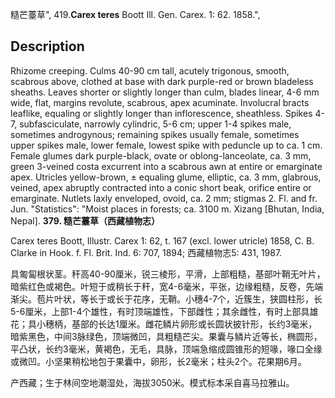 糙芒薹草",
419.**Carex teres** Boott Ill. Gen. Carex. 1: 62. 1858.",

## Description
Rhizome creeping. Culms 40-90 cm tall, acutely trigonous, smooth, scabrous above, clothed at base with dark purple-red or brown bladeless sheaths. Leaves shorter or slightly longer than culm, blades linear, 4-6 mm wide, flat, margins revolute, scabrous, apex acuminate. Involucral bracts leaflike, equaling or slightly longer than inflorescence, sheathless. Spikes 4-7, subfasciculate, narrowly cylindric, 5-6 cm; upper 1-4 spikes male, sometimes androgynous; remaining spikes usually female, sometimes upper spikes male, lower female, lowest spike with peduncle up to ca. 1 cm. Female glumes dark purple-black, ovate or oblong-lanceolate, ca. 3 mm, green 3-veined costa excurrent into a scabrous awn at entire or emarginate apex. Utricles yellow-brown, ± equaling glume, elliptic, ca. 3 mm, glabrous, veined, apex abruptly contracted into a conic short beak, orifice entire or emarginate. Nutlets laxly enveloped, ovoid, ca. 2 mm; stigmas 2. Fl. and fr. Jun.
  "Statistics": "Moist places in forests; ca. 3100 m. Xizang [Bhutan, India, Nepal].
**379. 糙芒薹草（西藏植物志）**

Carex teres Boott, Illustr. Carex 1: 62, t. 167 (excl. lower utricle) 1858, C. B. Clarke in Hook. f. Fl. Brit. Ind. 6: 707, 1894; 西藏植物志5: 431, 1987.

具匍匐根状茎。秆高40-90厘米，锐三棱形，平滑，上部粗糙，基部叶鞘无叶片，暗紫红色或褐色。叶短于或稍长于秆，宽4-6毫米，平张，边缘粗糙，反卷，先端渐尖。苞片叶状，等长于或长于花序，无鞘。小穗4-7个，近簇生，狭圆柱形，长5-6厘米，上部1-4个雄性，有时顶端雄性，下部雌性；其余雌性，有时上部具雄花；具小穗柄，基部的长达1厘米。雌花鳞片卵形或长圆状披针形，长约3毫米，暗紫黑色，中间3脉绿色，顶端微凹，具粗糙芒尖。果囊与鳞片近等长，椭圆形，平凸状，长约3毫米，黄褐色，无毛，具脉，顶端急缩成圆锥形的短喙，喙口全缘或微凹。小坚果稍松地包于果囊中，卵形，长2毫米；柱头2个。花果期6月。

产西藏；生于林间空地潮湿处，海拔3050米。模式标本采自喜马拉雅山。
